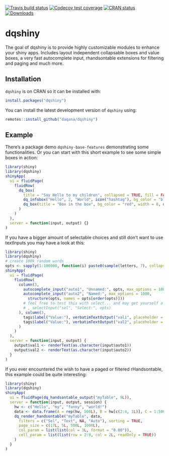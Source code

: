 
<!-- README.md is generated from README.Rmd. Please edit that file -->

[![Travis build
status](https://api.travis-ci.org/daqana/dqshiny.svg?branch=master)](https://travis-ci.org/daqana/dqshiny)
[![Codecov test
coverage](https://codecov.io/gh/daqana/dqshiny/branch/master/graph/badge.svg)](https://codecov.io/gh/daqana/dqshiny?branch=master)
[![CRAN
status](https://www.r-pkg.org/badges/version/dqshiny)](https://cran.r-project.org/package=dqshiny)
[![Downloads](http://cranlogs.r-pkg.org/badges/dqshiny?color=brightgreen)](http://www.r-pkg.org/pkg/dqshiny)

# dqshiny

The goal of dqshiny is to provide highly customizable modules to enhance
your shiny apps. Includes layout independent collapsable boxes and value
boxes, a very fast autocomplete input, rhandsontable extensions for
filtering and paging and much more.

## Installation

`dqshiny` is on CRAN so it can be installed with:

``` r
install.packages("dqshiny")
```

You can install the latest development version of `dqshiny` using:

``` r
remotes::install_github("daqana/dqshiny")
```

## Example

There’s a package demo `dqshiny-base-features` demonstrating some
functionalities. Or you can start with this short example to see some
simple boxes in action:

``` r
library(shiny)
library(dqshiny)
shinyApp(
  ui = fluidPage(
    fluidRow(
      dq_box(
        title = "Say Hello to my children", collapsed = TRUE, fill = FALSE,
        dq_infobox("Hello", 2, "World", icon("hashtag"), bg_color = "black", color = "#D00"),
        dq_box(title = "Box in the box", bg_color = "red", width = 8, dq_space())
      )
    )
  ),
  server = function(input, output) {}
)
```

If you have a bigger amount of selectable choices and still don’t want
to use textInputs you may have a look at this:

``` r
library(shiny)
library(dqshiny)
# create 100k random words
opts <- sapply(1:100000, function(i) paste0(sample(letters, 7), collapse=""))
shinyApp(
  ui = fluidPage(
    fluidRow(
      column(3,
        autocomplete_input("auto1", "Unnamed:", opts, max_options = 1000),
        autocomplete_input("auto2", "Named:", max_options = 1000,
          structure(opts, names = opts[order(opts)]))
        # feel free to test this with select... and may get yourself a coffee
        # , selectInput("sel", "Select:", opts)
      ), column(3,
        tags$label("Value:"), verbatimTextOutput("val1", placeholder = TRUE),
        tags$label("Value:"), verbatimTextOutput("val2", placeholder = TRUE)
      )
    )
  ),
  server = function(input, output) {
    output$val1 <- renderText(as.character(input$auto1))
    output$val2 <- renderText(as.character(input$auto2))
  }
)
```

If you ever encountered the wish to have a paged or filtered
rHandsontable, this example could be quite interesting:

``` r
library(shiny)
library(dqshiny)
shinyApp(
  ui = fluidPage(dq_handsontable_output("myTable", 9L)),
  server = function(input, output, session) {
    hw <- c("Hello", "my", "funny", "world!")
    data <- data.frame(A = rep(hw, 500L), B = hw[c(2:4, 1L)], C = 1:500, D = 500:1)
    dq_render_handsontable("myTable", data,
      filters = c("Sel", "Text", NA, "Auto"), sorting = TRUE,
      page_size = c(17L, 5L, 500L, 1000L),
      col_param = list(list(col = 3L, format = "0.00")),
      cell_param = list(list(row = 2:9, col = 2L, readOnly = TRUE))
    )
  }
)
```
